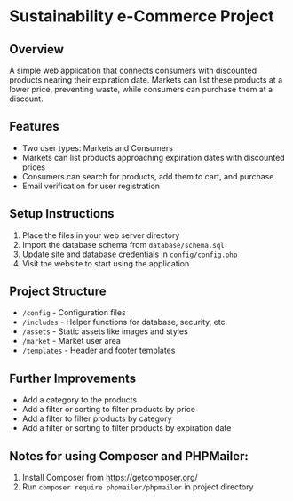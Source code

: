 # Sustainability e-Commerce Project

## Overview
A simple web application that connects consumers with discounted products nearing their expiration date. Markets can list these products at a lower price, preventing waste, while consumers can purchase them at a discount.

## Features
- Two user types: Markets and Consumers
- Markets can list products approaching expiration dates with discounted prices
- Consumers can search for products, add them to cart, and purchase
- Email verification for user registration

## Setup Instructions
1. Place the files in your web server directory
2. Import the database schema from `database/schema.sql`
3. Update site and database credentials in `config/config.php`
4. Visit the website to start using the application

## Project Structure
- `/config` - Configuration files
- `/includes` - Helper functions for database, security, etc.
- `/assets` - Static assets like images and styles
- `/market` - Market user area
- `/templates` - Header and footer templates 


## Further Improvements
- Add a category to the products
- Add a filter or sorting to filter products by price
- Add a filter to filter products by category
- Add a filter or sorting to filter products by expiration date

## Notes for using Composer and PHPMailer:
1. Install Composer from https://getcomposer.org/
2. Run `composer require phpmailer/phpmailer` in project directory